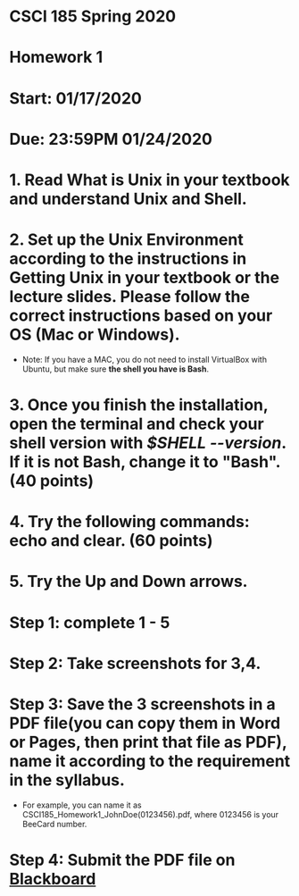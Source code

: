 # CSCI 185 Spring 2020
# Homework 1
# Start: 01/17/2020
# Due: 23:59PM 01/24/2020

# 1. Read **What is Unix** in your textbook and understand Unix and Shell.
# 2. Set up the Unix Environment according to the instructions in **Getting Unix** in your textbook or the lecture slides. Please follow the correct instructions based on your OS (Mac or Windows).
+ Note: If you have a MAC, you do not need to install VirtualBox with Ubuntu, but make sure **the shell you have is Bash**.
# 3. Once you finish the installation, open the terminal and check your shell version with *$SHELL --version*. If it is not **Bash**, change it to "Bash". (40 points)
# 4. Try the following commands: echo and clear. (60 points)
# 5. Try the Up and Down arrows.

# Step 1: complete 1 - 5
# Step 2: Take screenshots for 3,4.
# Step 3: Save the 3 screenshots in a PDF file(you can copy them in Word or Pages, then print that  file as PDF), name it according to the requirement in the syllabus. 
+ For example, you can name it as CSCI185_Homework1_JohnDoe(0123456).pdf, where 0123456 is your BeeCard number.
# Step 4: Submit the PDF file on [Blackboard](https://blackboard.sau.edu/)
